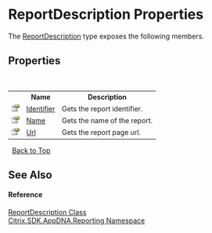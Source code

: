 # ReportDescription Properties
 

The <a href="76ac4622-f1f3-5fdd-bcee-10f1848dd72e">ReportDescription</a> type exposes the following members.


## Properties
&nbsp;<table><tr><th></th><th>Name</th><th>Description</th></tr><tr><td>![Public property](media/pubproperty.gif "Public property")</td><td><a href="cff361cf-339f-98f7-58f8-06cc75cd50fc">Identifier</a></td><td>
Gets the report identifier.</td></tr><tr><td>![Public property](media/pubproperty.gif "Public property")</td><td><a href="dfd7d72b-a42f-4e1e-6204-b8ffb99a6ade">Name</a></td><td>
Gets the name of the report.</td></tr><tr><td>![Public property](media/pubproperty.gif "Public property")</td><td><a href="baffc804-e5fa-314b-5951-f0e185b72860">Url</a></td><td>
Gets the report page url.</td></tr></table>&nbsp;
<a href="#reportdescription-properties">Back to Top</a>

## See Also


#### Reference
<a href="76ac4622-f1f3-5fdd-bcee-10f1848dd72e">ReportDescription Class</a><br /><a href="5a349796-1e47-290a-6953-6ce2117c7cbc">Citrix.SDK.AppDNA.Reporting Namespace</a><br />